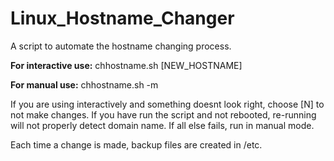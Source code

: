 # Linux_Hostname_Changer
A script to automate the hostname changing process.

<B>For interactive use:</B>
chhostname.sh [NEW_HOSTNAME]

<B>For manual use:</B>
chhostname.sh -m

If you are using interactively and something doesnt look right, choose [N] to not make changes.  If you have run the script and not rebooted, re-running will not properly detect domain name.  If all else fails, run in manual mode.

Each time a change is made, backup files are created in /etc.
